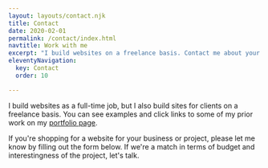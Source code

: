 ```yaml
---
layout: layouts/contact.njk
title: Contact
date: 2020-02-01
permalink: /contact/index.html
navtitle: Work with me
excerpt: "I build websites on a freelance basis. Contact me about your website project. Or join my mailing list to find out about my upcoming projects."
eleventyNavigation:
  key: Contact
  order: 10

---
```


I build websites as a full-time job, but I also build sites for clients on a freelance basis. You can see examples and click links to some of my prior work on my [portfolio page](/web).

If you're shopping for a website for your business or project, please let me know by filling out the form below. If we're a match in terms of budget and interestingness of the project, let's talk.
